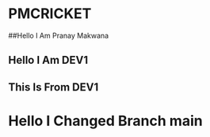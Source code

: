 # PMCRICKET
##Hello I Am Pranay Makwana
## Hello I Am DEV1
## This Is From DEV1
# Hello I Changed Branch main
